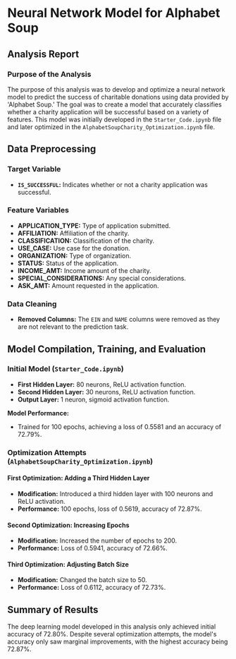# Neural Network Model for Alphabet Soup

## Analysis Report

### Purpose of the Analysis
The purpose of this analysis was to develop and optimize a neural network model to predict the success of charitable donations using data provided by 'Alphabet Soup.' The goal was to create a model that accurately classifies whether a charity application will be successful based on a variety of features. This model was initially developed in the `Starter_Code.ipynb` file and later optimized in the `AlphabetSoupCharity_Optimization.ipynb` file.

## Data Preprocessing

### Target Variable
- **`IS_SUCCESSFUL`:** Indicates whether or not a charity application was successful.

### Feature Variables
- **APPLICATION_TYPE:** Type of application submitted.
- **AFFILIATION:** Affiliation of the charity.
- **CLASSIFICATION:** Classification of the charity.
- **USE_CASE:** Use case for the donation.
- **ORGANIZATION:** Type of organization.
- **STATUS:** Status of the application.
- **INCOME_AMT:** Income amount of the charity.
- **SPECIAL_CONSIDERATIONS:** Any special considerations.
- **ASK_AMT:** Amount requested in the application.

### Data Cleaning
- **Removed Columns:** The `EIN` and `NAME` columns were removed as they are not relevant to the prediction task.

## Model Compilation, Training, and Evaluation

### Initial Model (`Starter_Code.ipynb`)
- **First Hidden Layer:** 80 neurons, ReLU activation function.
- **Second Hidden Layer:** 30 neurons, ReLU activation function.
- **Output Layer:** 1 neuron, sigmoid activation function.

**Model Performance:**
- Trained for 100 epochs, achieving a loss of 0.5581 and an accuracy of 72.79%.

### Optimization Attempts (`AlphabetSoupCharity_Optimization.ipynb`)

#### First Optimization: Adding a Third Hidden Layer
- **Modification:** Introduced a third hidden layer with 100 neurons and ReLU activation.
- **Performance:** 100 epochs, loss of 0.5619, accuracy of 72.87%.

#### Second Optimization: Increasing Epochs
- **Modification:** Increased the number of epochs to 200.
- **Performance:** Loss of 0.5941, accuracy of 72.66%.

#### Third Optimization: Adjusting Batch Size
- **Modification:** Changed the batch size to 50.
- **Performance:** Loss of 0.6112, accuracy of 72.73%.

## Summary of Results
The deep learning model developed in this analysis only achieved initial accuracy of 72.80%. Despite several optimization attempts, the model's accuracy only saw marginal improvements, with the highest accuracy being 72.87%.



